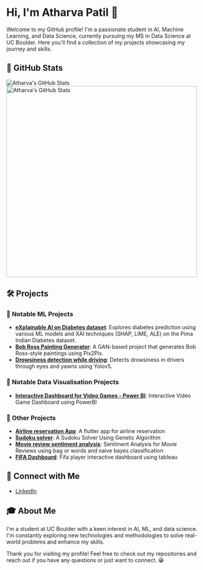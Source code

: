 # Hi, I'm Atharva Patil 👋

Welcome to my GitHub profile! I'm a passionate student in AI, Machine Learning, and Data Science, currently pursuing my MS in Data Science at UC Boulder. Here you'll find a collection of my projects showcasing my journey and skills.

## 🌟 GitHub Stats
![Atharva's GitHub Stats](https://github-readme-stats.vercel.app/api?username=Atharva309&show_icons=true&hide_title=true&count_private=true&hide=prs&theme=tokyonight)
<img src="https://github-profile-summary-cards.vercel.app/api/cards/profile-details?username=Atharva309&theme=tokyonight" width="500" alt="Atharva's GitHub Stats">


## 🛠️ Projects

### 🚀 Notable ML Projects
- **[eXplainable AI on Diabetes dataset](https://github.com/Atharva309/XAI_diabetes)**: Explores diabetes prediction using various ML models and XAI techniques (SHAP, LIME, ALE) on the Pima Indian Diabetes dataset.
- **[Bob Ross Painting Generator](https://github.com/Atharva309/BobRoss_Painting_Generator)**: A GAN-based project that generates Bob Ross-style paintings using Pix2Pix.
- **[Drowsiness detection while driving](https://github.com/Atharva309/Drowsiness_detection_driving)**: Detects drowsiness in drivers through eyes and yawns using Yolov5.

### 🚀 Notable Data Visualisation Projects
- **[Interactive Dashboard for Video Games - Power BI](https://github.com/Atharva309/Interactive-Video-Game-Dashboard-using-PowerBI)**: Interactive Video Game Dashboard using PowerBI


### 🚀 Other Projects
- **[Airline reservation App](https://github.com/Atharva309/AirlineReservation_FlutterApp)**: A flutter app for airline reservation
- **[Sudoku solver](https://github.com/Atharva309/SudokuSolver)**: A Sudoku Solver Using Genetic Algorithm
- **[Movie review sentiment analysis](https://github.com/Atharva309/MovieReview-SentimentAnalysis)**: Sentiment Analysis for Movie Reviews using bag or words and naive bayes classification
- **[FIFA Dashboard](https://github.com/Atharva309/FifaDashboard)**: Fifa player interactive dashboard using tableau


## 💬 Connect with Me
- [LinkedIn](https://www.linkedin.com/in/atharva-patil-714b77222/)

## 🎓 About Me
I'm a student at UC Boulder with a keen interest in AI, ML, and data science. I'm constantly exploring new technologies and methodologies to solve real-world problems and enhance my skills.

Thank you for visiting my profile! Feel free to check out my repositories and reach out if you have any questions or just want to connect. 😁
